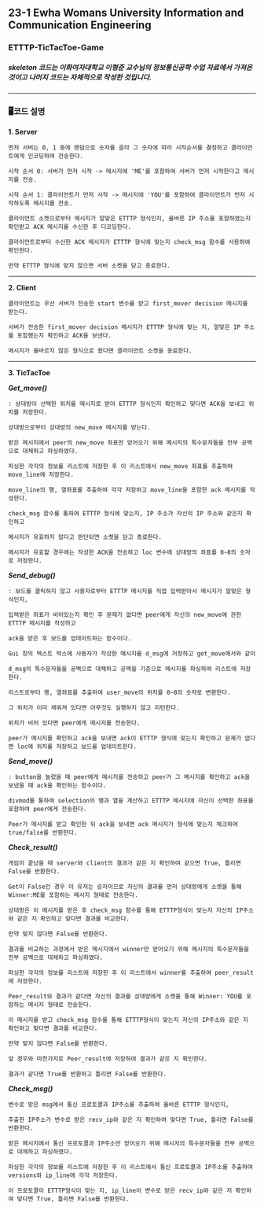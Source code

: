 ## 23-1 Ewha Womans University Information and Communication Engineering 

### ETTTP-TicTacToe-Game
##### skeleton 코드는 이화여자대학교 이형준 교수님의 정보통신공학 수업 자료에서 가져온 것이고 나머지 코드는 자체적으로 작성한 것입니다. 
---
### 🖥코드 설명
**1. Server**

    먼저 서버는 0, 1 중에 랜덤으로 숫자를 골라 그 숫자에 따라 시작순서를 결정하고 클라이언트에게 인코딩하여 전송한다.
   
    시작 순서 0: 서버가 먼저 시작 -> 메시지에 'ME'를 포함하여 서버가 먼저 시작한다고 메시지를 전송.
   
    시작 순서 1: 클라이언트가 먼저 시작 -> 메시지에 'YOU'를 포함하여 클라이언트가 먼저 시작하도록 메시지를 전송.
   
    클라이언트 소켓으로부터 메시지가 알맞은 ETTTP 형식인지, 올바른 IP 주소를 포함하였는지 확인받고 ACK 메시지를 수신한 후 디코딩한다.
   
    클라이언트로부터 수신한 ACK 메시지가 ETTTP 형식에 맞는지 check_msg 함수를 사용하여 확인한다.
   
    만약 ETTTP 형식에 맞지 않으면 서버 소켓을 닫고 종료한다.

---

**2. Client**

    클라이언트는 우선 서버가 전송한 start 변수를 받고 first_mover decision 메시지를 받는다.

    서버가 전송한 first_mover decision 메시지가 ETTTP 형식에 맞는 지, 알맞은 IP 주소를 포함했는지 확인하고 ACK을 보낸다.

    메시지가 올바르지 않은 형식으로 왔다면 클라이언트 소켓을 종료한다.
   
---

**3. TicTacToe**

***Get_move()***
    
    : 상대방이 선택한 위치를 메시지로 받아 ETTTP 형식인지 확인하고 맞다면 ACK을 보내고 위치를 저장한다.

    상대방으로부터 상대방의 new_move 메시지를 받는다.
    
    받은 메시지에서 peer의 new_move 좌표만 얻어오기 위해 메시지의 특수문자들을 전부 공백으로 대체하고 파싱하였다.
    
    파싱한 각각의 정보를 리스트에 저장한 후 이 리스트에서 new_move 좌표를 추출하여 move_line에 저장한다.
    
    move_line의 행, 열좌표를 추출하여 각각 저장하고 move_line을 포함한 ack 메시지를 작성한다.
    
    check_msg 함수를 통하여 ETTTP 형식에 맞는지, IP 주소가 자신의 IP 주소와 같은지 확인하고

    메시지가 유효하지 않다고 판단되면 소켓을 닫고 종료한다.

    메시지가 유효할 경우에는 작성한 ACK을 전송하고 loc 변수에 상대방의 좌표를 0~8의 숫자로 저장한다.

***Send_debug()***

    : 보드를 클릭하지 않고 사용자로부터 ETTTP 메시지를 직접 입력받아서 메시지가 알맞은 형식인지,

    입력받은 좌표가 비어있는지 확인 후 문제가 없다면 peer에게 자신의 new_move에 관한 ETTTP 메시지를 작성하고 
    
    ack을 받은 후 보드를 업데이트하는 함수이다.

    Gui 창의 텍스트 박스에 사용자가 작성한 메시지를 d_msg에 저장하고 get_move에서와 같이

    d_msg의 특수문자들을 공백으로 대체하고 공백을 기준으로 메시지를 파싱하여 리스트에 저장한다.

    리스트로부터 행, 열좌표를 추출하여 user_move의 위치를 0~8의 숫자로 변환한다.

    그 위치가 이미 채워져 있다면 아무것도 실행하지 않고 리턴한다.

    위치가 비어 있다면 peer에게 메시지를 전송한다.

    peer가 메시지를 확인하고 ack을 보내면 ack이 ETTTP 형식에 맞는지 확인하고 문제가 없다면 loc에 위치를 저장하고 보드를 업데이트한다.

***Send_move()***

    : button을 눌렀을 때 peer에게 메시지를 전송하고 peer가 그 메시지를 확인하고 ack을 보냈을 때 ack을 확인하는 함수이다.

    divmod를 통하여 selection의 행과 열을 계산하고 ETTTP 메시지에 자신이 선택한 좌표를 포함하여 peer에게 전송한다.

    Peer가 메시지를 받고 확인한 뒤 ack을 보내면 ack 메시지가 형식에 맞는지 체크하여 true/false를 반환한다.

   
***Check_result()***
      
    게임이 끝났을 때 server와 client의 결과가 같은 지 확인하여 같으면 True, 틀리면 False를 반환한다.

    Get이 False인 경우 이 유저는 승자이므로 자신의 결과를 먼저 상대방에게 소켓을 통해 Winner:ME를 포함하는 메시지 형태로 전송한다.
   
    상대방은 이 메시지를 받은 후 check_msg 함수를 통해 ETTTP형식이 맞는지 자신의 IP주소와 같은 지 확인하고 맞다면 결과를 비교한다.

    만약 맞지 않다면 False를 반환한다.

    결과를 비교하는 과정에서 받은 메시지에서 winner만 얻어오기 위해 메시지의 특수문자들을 전부 공백으로 대체하고 파싱하였다.

    파싱한 각각의 정보를 리스트에 저장한 후 이 리스트에서 winner를 추출하여 peer_result에 저장한다.

    Peer_result와 결과가 같다면 자신의 결과를 상대방에게 소켓을 통해 Winner: YOU를 포함하는 메시지 형태로 전송한다.

    이 메시지를 받고 check_msg 함수를 통해 ETTTP형식이 맞는지 자신의 IP주소와 같은 지 확인하고 맞다면 결과를 비교한다.

    만약 맞지 않다면 False를 반환한다.

    앞 경우와 마찬가지로 Peer_result에 저장하여 결과가 같은 지 확인한다.

    결과가 같다면 True를 반환하고 틀리면 False를 반환한다.

***Check_msg()***

    변수로 받은 msg에서 통신 프로토콜과 IP주소를 추출하여 올바른 ETTTP 형식인지,

    추출한 IP주소가 변수로 받은 recv_ip와 같은 지 확인하여 맞다면 True, 틀리면 False를 반환한다.
 
    받은 메시지에서 통신 프로토콜과 IP주소만 얻어오기 위해 메시지의 특수문자들을 전부 공백으로 대체하고 파싱하였다.

    파싱한 각각의 정보를 리스트에 저장한 후 이 리스트에서 통신 프로토콜과 IP주소를 추출하여 versions와 ip_line에 각각 저장한다.

    이 프로토콜이 ETTTP형식이 맞는 지, ip_line이 변수로 받은 recv_ip와 같은 지 확인하여 맞다면 True, 틀리면 False를 반환한다.


    
